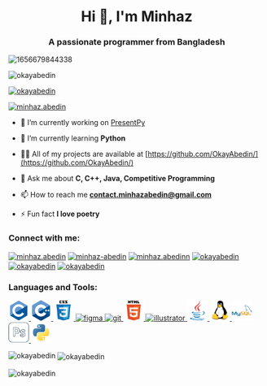 <h1 align="center">Hi 👋, I'm Minhaz</h1>
<h3 align="center">A passionate programmer from Bangladesh</h3>
<img src="https://i.ibb.co/ZVr3JwK/1656679844338.gif" alt="1656679844338" border="0">
<p align="left"> <img src="https://komarev.com/ghpvc/?username=okayabedin&label=Profile%20views&color=0e75b6&style=flat" alt="okayabedin" /> </p>

<p align="left"> <a href="https://github.com/ryo-ma/github-profile-trophy"><img src="https://github-profile-trophy.vercel.app/?username=okayabedin" alt="okayabedin" /></a> </p>

<p align="left"> <a href="https://twitter.com/minhaz.abedin" target="blank"><img src="https://img.shields.io/twitter/follow/minhaz.abedin?logo=twitter&style=for-the-badge" alt="minhaz.abedin" /></a> </p>

- 🔭 I’m currently working on [PresentPy](https://github.com/OkayAbedin/PresentPy)

- 🌱 I’m currently learning **Python**

- 👨‍💻 All of my projects are available at [https://github.com/OkayAbedin/](https://github.com/OkayAbedin/)

- 💬 Ask me about **C, C++, Java, Competitive Programming**

- 📫 How to reach me **contact.minhazabedin@gmail.com**

- ⚡ Fun fact **I love poetry**

<h3 align="left">Connect with me:</h3>
<p align="left">
<a href="https://twitter.com/minhaz.abedin" target="blank"><img align="center" src="https://raw.githubusercontent.com/rahuldkjain/github-profile-readme-generator/master/src/images/icons/Social/twitter.svg" alt="minhaz.abedin" height="30" width="40" /></a>
<a href="https://linkedin.com/in/minhaz-abedin" target="blank"><img align="center" src="https://raw.githubusercontent.com/rahuldkjain/github-profile-readme-generator/master/src/images/icons/Social/linked-in-alt.svg" alt="minhaz-abedin" height="30" width="40" /></a>
<a href="https://fb.com/minhaz.abedinn" target="blank"><img align="center" src="https://raw.githubusercontent.com/rahuldkjain/github-profile-readme-generator/master/src/images/icons/Social/facebook.svg" alt="minhaz.abedinn" height="30" width="40" /></a>
<a href="https://www.behance.net/okayabedin" target="blank"><img align="center" src="https://raw.githubusercontent.com/rahuldkjain/github-profile-readme-generator/master/src/images/icons/Social/behance.svg" alt="okayabedin" height="30" width="40" /></a>
<a href="https://www.youtube.com/c/okayabedin" target="blank"><img align="center" src="https://raw.githubusercontent.com/rahuldkjain/github-profile-readme-generator/master/src/images/icons/Social/youtube.svg" alt="okayabedin" height="30" width="40" /></a>
<a href="https://codeforces.com/profile/okayabedin" target="blank"><img align="center" src="https://raw.githubusercontent.com/rahuldkjain/github-profile-readme-generator/master/src/images/icons/Social/codeforces.svg" alt="okayabedin" height="30" width="40" /></a>
</p>

<h3 align="left">Languages and Tools:</h3>
<p align="left"> <a href="https://www.cprogramming.com/" target="_blank" rel="noreferrer"> <img src="https://raw.githubusercontent.com/devicons/devicon/master/icons/c/c-original.svg" alt="c" width="40" height="40"/> </a> <a href="https://www.w3schools.com/cpp/" target="_blank" rel="noreferrer"> <img src="https://raw.githubusercontent.com/devicons/devicon/master/icons/cplusplus/cplusplus-original.svg" alt="cplusplus" width="40" height="40"/> </a> <a href="https://www.w3schools.com/css/" target="_blank" rel="noreferrer"> <img src="https://raw.githubusercontent.com/devicons/devicon/master/icons/css3/css3-original-wordmark.svg" alt="css3" width="40" height="40"/> </a> <a href="https://www.figma.com/" target="_blank" rel="noreferrer"> <img src="https://www.vectorlogo.zone/logos/figma/figma-icon.svg" alt="figma" width="40" height="40"/> </a> <a href="https://git-scm.com/" target="_blank" rel="noreferrer"> <img src="https://www.vectorlogo.zone/logos/git-scm/git-scm-icon.svg" alt="git" width="40" height="40"/> </a> <a href="https://www.w3.org/html/" target="_blank" rel="noreferrer"> <img src="https://raw.githubusercontent.com/devicons/devicon/master/icons/html5/html5-original-wordmark.svg" alt="html5" width="40" height="40"/> </a> <a href="https://www.adobe.com/in/products/illustrator.html" target="_blank" rel="noreferrer"> <img src="https://www.vectorlogo.zone/logos/adobe_illustrator/adobe_illustrator-icon.svg" alt="illustrator" width="40" height="40"/> </a> <a href="https://www.java.com" target="_blank" rel="noreferrer"> <img src="https://raw.githubusercontent.com/devicons/devicon/master/icons/java/java-original.svg" alt="java" width="40" height="40"/> </a> <a href="https://www.linux.org/" target="_blank" rel="noreferrer"> <img src="https://raw.githubusercontent.com/devicons/devicon/master/icons/linux/linux-original.svg" alt="linux" width="40" height="40"/> </a> <a href="https://www.mysql.com/" target="_blank" rel="noreferrer"> <img src="https://raw.githubusercontent.com/devicons/devicon/master/icons/mysql/mysql-original-wordmark.svg" alt="mysql" width="40" height="40"/> </a> <a href="https://www.photoshop.com/en" target="_blank" rel="noreferrer"> <img src="https://raw.githubusercontent.com/devicons/devicon/master/icons/photoshop/photoshop-line.svg" alt="photoshop" width="40" height="40"/> </a> <a href="https://www.python.org" target="_blank" rel="noreferrer"> <img src="https://raw.githubusercontent.com/devicons/devicon/master/icons/python/python-original.svg" alt="python" width="40" height="40"/> </a> </p>

<p><img align="left" src="https://github-readme-stats.vercel.app/api/top-langs?username=okayabedin&show_icons=true&locale=en&layout=compact" alt="okayabedin" /></p>

<p>&nbsp;<img align="center" src="https://github-readme-stats.vercel.app/api?username=okayabedin&show_icons=true&locale=en" alt="okayabedin" /></p>

<p><img align="center" src="https://github-readme-streak-stats.herokuapp.com/?user=okayabedin&" alt="okayabedin" /></p>
